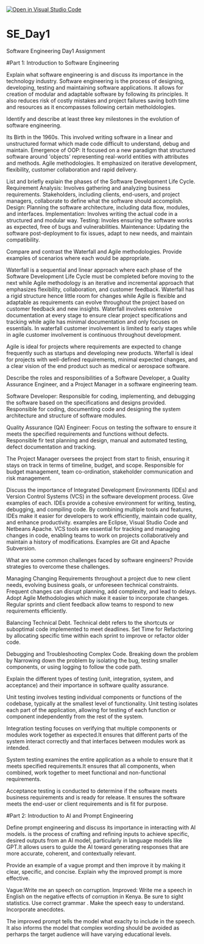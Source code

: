 [![Open in Visual Studio Code](https://classroom.github.com/assets/open-in-vscode-2e0aaae1b6195c2367325f4f02e2d04e9abb55f0b24a779b69b11b9e10269abc.svg)](https://classroom.github.com/online_ide?assignment_repo_id=17048514&assignment_repo_type=AssignmentRepo)
# SE_Day1
Software Engineering Day1 Assignment

#Part 1: Introduction to Software Engineering

Explain what software engineering is and discuss its importance in the technology industry.
Software engineering is the process of designing, developing, testing and maintaining software applications. It allows for creation of modular and adaptable software by following its principles. 
It also reduces risk of costly mistakes and project failures saving both time and resources as it encompasses following certain metholdologies.


Identify and describe at least three key milestones in the evolution of software engineering.

Its Birth in the 1960s.  This involved writing software in a linear and unstructured format which made code difficult to understand, debug and maintain.
Emergence of OOP: It focused on a new paradigm that structured software around 'objects' representing real-world entities with attributes and methods.
Agile methodologies. It emphasized on iterative development, flexibility, customer collaboration and rapid delivery.



List and briefly explain the phases of the Software Development Life Cycle.
Requirement Analysis: Involves gathering and analyzing business requirements.
Stakeholders, including clients, end-users, and project managers, collaborate to define what the software should accomplish.
Design: Planning the software architecture, including data flow, modules, and interfaces.
Implementation: Involves writing the actual code in a structured and modular way.
Testing: Involes ensuring the software works as expected, free of bugs and vulnerabilities.
Maintenance: Updating the software post-deployment to fix issues, adapt to new needs, and maintain compatibility.

Compare and contrast the Waterfall and Agile methodologies. Provide examples of scenarios where each would be appropriate.

Waterfall is a sequential and linear approach where each phase of the Software Development Life Cycle must be completed before moving to the next while Agile methodology is an iterative and incremental approach that emphasizes flexibility, collaboration, and customer feedback.
Waterfall has a rigid structure hence little room for changes while Agile is flexible and adaptable as requirements can evolve throughout the project based on customer feedback and new insights.
Waterfall involves extensive documentation at every stage to ensure clear project specifications and tracking while agile has minimal documentation and only focuses on essentials.
In waterfall customer involvement is limited to early stages while in agile customer involvement is continuous throughout development.

 Agile is ideal for projects where requirements are expected to change frequently such as startups and developing new products.
 Wterfall is ideal for projects with well-defined requirements, minimal expected changes, and a clear vision of the end product such as medical or aerospace software.


Describe the roles and responsibilities of a Software Developer, a Quality Assurance Engineer, and a Project Manager in a software engineering team.

Software Developer: Responsible for coding, implementing, and debugging the software based on the specifications and designs provided. Responsible for coding, documenting code and designing the system architecture and structure of software modules.

Quality Assurance (QA) Engineer: Focus on testing the software to ensure it meets the specified requirements and functions without defects. Responsible fir test planning and design, manual and automated testing, defect documentation and tracking.

The Project Manager oversees the project from start to finish, ensuring it stays on track in terms of timeline, budget, and scope. Responsible for budget management, team co-ordination, stakeholder communication and risk management.

Discuss the importance of Integrated Development Environments (IDEs) and Version Control Systems (VCS) in the software development process. Give examples of each.
IDEs  provide a cohesive environment for writing, testing, debugging, and compiling code. By combining multiple tools and features, IDEs make it easier for developers to work efficiently, maintain code quality, and enhance productivity. examples are Eclipse, Visual Studio Code and Netbeans Apache.
VCS tools are essential for tracking and managing changes in code, enabling teams to work on projects collaboratively and maintain a history of modifications. Examples are Git and Apache Subversion.


What are some common challenges faced by software engineers? Provide strategies to overcome these challenges.

Managing Changing Requirements throughout a project due to new client needs, evolving business goals, or unforeseen technical constraints.
Frequent changes can disrupt planning, add complexity, and lead to delays.
Adopt Agile Methodologies which make it easier to incorporate changes. Regular sprints and client feedback allow teams to respond to new requirements efficiently.

Balancing Technical Debt. Technical debt refers to the shortcuts or suboptimal code implemented to meet deadlines. Set Time for Refactoring by allocating specific time within each sprint to improve or refactor older code. 

Debugging and Troubleshooting Complex Code. Breaking down the problem by Narrowing down the problem by isolating the bug, testing smaller components, or using logging to follow the code path.

Explain the different types of testing (unit, integration, system, and acceptance) and their importance in software quality assurance.

Unit testing involves testing individual components or functions of the codebase, typically at the smallest level of functionality. Unit testing isolates each part of the application, allowing for testing of  each function or component independently from the rest of the system.

Integration testing focuses on verifying that multiple components or modules work together as expected.It ensures that different parts of the system interact correctly and that interfaces between modules work as intended.

System testing examines the entire application as a whole to ensure that it meets specified requirements.It ensures that all components, when combined, work together to meet functional and non-functional requirements.

Acceptance testing is conducted to determine if the software meets business requirements and is ready for release. It ensures the software meets the end-user or client requirements and is fit for purpose.

#Part 2: Introduction to AI and Prompt Engineering


Define prompt engineering and discuss its importance in interacting with AI models.
is the process of crafting and refining inputs to achieve specific, desired outputs from an AI model, particularly in language models like GPT.It allows users to guide the AI toward generating responses that are more accurate, coherent, and contextually relevant.

Provide an example of a vague prompt and then improve it by making it clear, specific, and concise. Explain why the improved prompt is more effective.

Vague:Write me an speech on corruption.
Improved: Write me a speech in English on the negative effects of corruption in Kenya. Be sure to sight statistics. Use correct grammar . Make the speech easy to understand. Incorporate anecdotes.

The improved prompt  tells the model what exaclty to include in the speech. It also informs the model that complex wording should be avoided as perharps the target audience will have varying educational levels.


